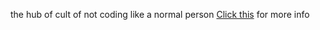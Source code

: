 the hub of cult of not coding like a normal person
[Click this](https://www.youtube.com/watch?v=dQw4w9WgXcQ) for more info

